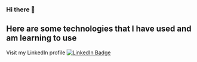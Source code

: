 
 
       
### Hi there 👋


<h2> Here are some technologies that I have used and am learning to use</h2>
<p>  
  </p>


Visit my LinkedIn profile
[![LinkedIn Badge](https://img.shields.io/badge/LinkedIn-Profile-informational?style=flat&logo=linkedin&logoColor=white&color=0D76A8)](https://www.linkedin.com/in/rebecca-needham-558b93227/)
